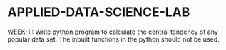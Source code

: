 # APPLIED-DATA-SCIENCE-LAB
WEEK-1 : Write python program to calculate the central tendency of any popular data set. The inbuilt functions in the python should not be used.
